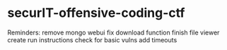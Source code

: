 # securIT-offensive-coding-ctf

Reminders:
    remove mongo webui
    fix download function
    finish file viewer
    create run instructions
    check for basic vulns 
    add timeouts